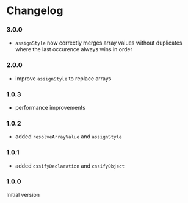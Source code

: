 # Changelog

### 3.0.0
* `assignStyle` now correctly merges array values without duplicates where the last occurence always wins in order

### 2.0.0
* improve `assignStyle` to replace arrays

### 1.0.3
* performance improvements

### 1.0.2
* added `resolveArrayValue` and `assignStyle`

### 1.0.1
* added `cssifyDeclaration` and `cssifyObject`

### 1.0.0
Initial version
